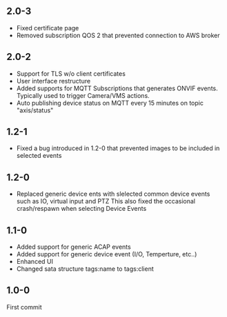 ## 2.0-3
- Fixed certificate page
- Removed subscription QOS 2 that prevented connection to AWS broker

## 2.0-2
- Support for TLS w/o client certificates
- User interface restructure
- Added supports for MQTT Subscriptions that generates ONVIF events.  Typically used to trigger Camera/VMS actions.
- Auto publishing device status on MQTT every 15 minutes on topic "axis/status"

## 1.2-1
- Fixed a bug introduced in 1.2-0 that prevented images to be included in selected events

## 1.2-0
- Replaced generic device ents with slelected common device events such as IO, virtual input and PTZ
  This also fixed the occasional crash/respawn when selecting Device Events

## 1.1-0
- Added support for generic ACAP events
- Added support for generic device event (I/O, Temperture, etc..)
- Enhanced UI
- Changed sata structure tags:name to tags:client

## 1.0-0
First commit
